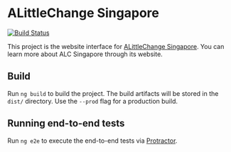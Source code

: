 # ALittleChange Singapore
[![Build Status](https://travis-ci.org/GIANTCRAB/alcsg-website.svg?branch=master)](https://travis-ci.org/GIANTCRAB/alcsg-website)

This project is the website interface for [ALittleChange Singapore](https://alittlechange.sg). You can learn more about ALC Singapore through its website.

## Build

Run `ng build` to build the project. The build artifacts will be stored in the `dist/` directory. Use the `--prod` flag for a production build.

## Running end-to-end tests

Run `ng e2e` to execute the end-to-end tests via [Protractor](http://www.protractortest.org/).
